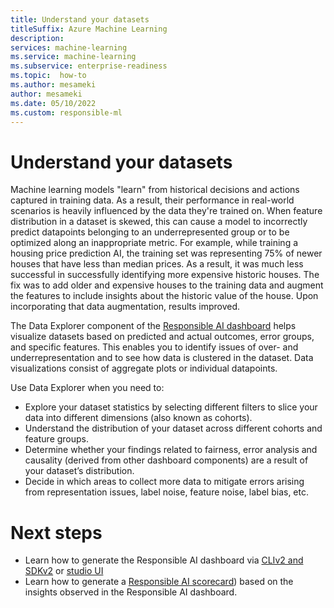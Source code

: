 ```yaml
---
title: Understand your datasets
titleSuffix: Azure Machine Learning
description: 
services: machine-learning
ms.service: machine-learning
ms.subservice: enterprise-readiness
ms.topic:  how-to
ms.author: mesameki
author: mesameki
ms.date: 05/10/2022
ms.custom: responsible-ml
---
```


# Understand your datasets

Machine learning models "learn" from historical decisions and actions captured in training data. As a result, their performance in real-world scenarios is heavily influenced by the data they're trained on. When feature distribution in a dataset is skewed, this can cause a model to incorrectly predict datapoints belonging to an underrepresented group or to be optimized along an inappropriate metric. For example, while training a housing price prediction AI, the training set was representing 75% of newer houses that have less than median prices. As a result, it was much less successful in successfully identifying more expensive historic houses. The fix was to add older and expensive houses to the training data and augment the features to include insights about the historic value of the house. Upon incorporating that data augmentation, results improved. 

 
The Data Explorer component of the [Responsible AI dashboard](concept-responsible-ai-dashboard.md) helps visualize datasets based on predicted and actual outcomes, error groups, and specific features. This enables you to identify issues of over- and underrepresentation and to see how data is clustered in the dataset. Data visualizations consist of aggregate plots or individual datapoints.

Use Data Explorer when you need to:

- Explore your dataset statistics by selecting different filters to slice your data into different dimensions (also known as cohorts).
- Understand the distribution of your dataset across different cohorts and feature groups.
- Determine whether your findings related to fairness, error analysis and causality (derived from other dashboard components) are a result of your dataset’s distribution.
- Decide in which areas to collect more data to mitigate errors arising from representation issues, label noise, feature noise, label bias, etc.

# Next steps

- Learn how to generate the Responsible AI dashboard via [CLIv2 and SDKv2](how-to-responsible-ai-dashboard-sdk-cli.md) or [studio UI ](how-to-responsible-ai-dashboard-ui.md)
- Learn how to generate a [Responsible AI scorecard](how-to-responsible-ai-scorecard.md)) based on the insights observed in the Responsible AI dashboard.

